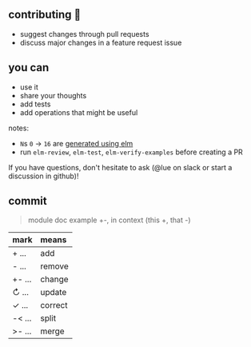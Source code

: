 ## contributing 💙

  - suggest changes through pull requests
  - discuss major changes in a feature request issue

## you can

  - use it
  - share your thoughts
  - add tests
  - add operations that might be useful

notes:
  - `N`s `0` → `16` are [generated using elm](generate/src/N.Generate.elm)
  - run `elm-review`, `elm-test`, `elm-verify-examples` before creating a PR

If you have questions, don't hesitate to ask (@lue on slack or start a discussion in github)!

## commit
> module doc example +-, in context (this +, that -)

| mark     | means   |
| :------- | :------ |
| + ...    | add     |
| - ...    | remove  |
| +- ...   | change  |
| ↻ ...    | update  |
| ✓ ...    | correct |
| -< ...   | split   |
| >- ...   | merge   |
